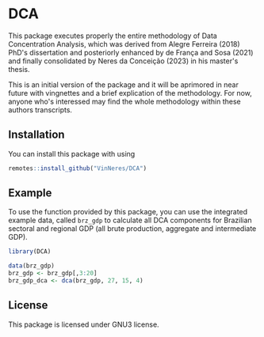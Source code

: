 # DCA
<!-- badges: start -->
<!-- badges: end -->
This package executes properly the entire methodology of Data Concentration Analysis, which was derived from Alegre Ferreira (2018) PhD's dissertation and posteriorly enhanced by de França and Sosa (2021) and finally consolidated by Neres da Conceição (2023) in his master's thesis.

This is an initial version of the package and it will be aprimored in near future with vingnettes and a brief explication of the methodology. For now, anyone who's interessed may find the whole methodology within these authors transcripts.

## Installation
You can install this package with using
``` r
remotes::install_github("VinNeres/DCA")
```

## Example
To use the function provided by this package, you can use the integrated example data, called `brz_gdp` to calculate all DCA components for Brazilian sectoral and regional GDP (all brute production, aggregate and intermediate GDP).

```r
library(DCA)

data(brz_gdp)
brz_gdp <- brz_gdp[,3:20]
brz_gdp_dca <- dca(brz_gdp, 27, 15, 4)
```
## License
This package is licensed under GNU3 license.
